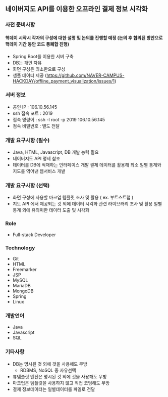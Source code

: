 ## 네이버지도 API를 이용한 오프라인 결제 정보 시각화

### 사전 준비사항
#### 핵데이 시작시 각자의 구성에 대한 설명 및 논의를 진행할 예정 (논의 후 합의된 방안으로 핵데이 기간 동안 코드 통폐합 진행)
* Spring Boot를 이용한 서버 구축
* DB는 개인 자유
* 화면 구성은 최소한으로 구성
* 샘플 데이터 제공 (https://github.com/NAVER-CAMPUS-HACKDAY/offline_payment_visualization/issues/1)

### 서버 정보
* 공인 IP : 106.10.56.145
* ssh 접속 포트 : 2019
* 접속 명령어 : ssh -l root -p 2019 106.10.56.145
* 점속 비밀번호 : 별도 전달

### 개발 요구사항 (필수)
* Java, HTML, Javascript, DB 개발 능력 필요
* 네이버지도 API 명세 참조
* 데이터를 DB에 적재하는 인터페이스 개발  결제 데이터를 활용해 최소 일별 통계와 지도를 엮어낸 웹서비스 개발

### 개발 요구사항 (선택)
* 화면 구성에 사용할 마크업 템플릿 조사 및 활용 ( ex. 부트스트랩 )
* 지도 API 에서 제공되는 것 외에 데이터 시각화 관련 라이브러리 조사 및 활용 일별 통계 외에 유의미한 데이터 도출 및 시각화

### Role
* Full-stack Developer

### Technology 
* Git
* HTML
* Freemarker
* JSP
* MySQL
* MariaDB
* MongoDB
* Spring
* Linux

### 개발언어
* Java
* Javascript
* SQL

### 기타사항
* DB는 명시된 것 외에 것을 사용해도 무방
  - RDBMS, NoSQL 중 자유선택 
* 뷰템플릿 엔진은 명시된 것 외에 것을 사용해도 무방
* 마크업은 템플릿을 사용하지 않고 직접 코딩해도 무방
* 결제 정보데이터는 일별데이터를 파일로 전달
